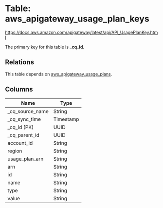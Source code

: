# Table: aws_apigateway_usage_plan_keys

https://docs.aws.amazon.com/apigateway/latest/api/API_UsagePlanKey.html

The primary key for this table is **_cq_id**.

## Relations
This table depends on [aws_apigateway_usage_plans](aws_apigateway_usage_plans.md).


## Columns
| Name          | Type          |
| ------------- | ------------- |
|_cq_source_name|String|
|_cq_sync_time|Timestamp|
|_cq_id (PK)|UUID|
|_cq_parent_id|UUID|
|account_id|String|
|region|String|
|usage_plan_arn|String|
|arn|String|
|id|String|
|name|String|
|type|String|
|value|String|